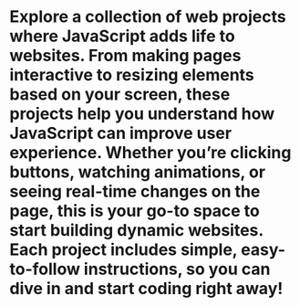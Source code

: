 # Explore a collection of web projects where JavaScript adds life to websites. From making pages interactive to resizing elements based on your screen, these projects help you understand how JavaScript can improve user experience. Whether you’re clicking buttons, watching animations, or seeing real-time changes on the page, this is your go-to space to start building dynamic websites. Each project includes simple, easy-to-follow instructions, so you can dive in and start coding right away!
